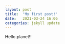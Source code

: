 ```yaml
---
layout: post
title:  "My first post!"
date:   2021-03-24 16:06
categories: jekyll update
---
```

Hello planet!!
